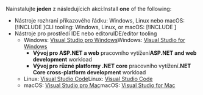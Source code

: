 <span data-ttu-id="5ff4a-101">Nainstalujte **jeden** z následujících akcí:</span><span class="sxs-lookup"><span data-stu-id="5ff4a-101">Install **one** of the following:</span></span>

* <span data-ttu-id="5ff4a-102">Nástroje rozhraní příkazového řádku: Windows, Linux nebo macOS: [!INCLUDE [](~/includes/net-core-sdk-download-link.md)]</span><span class="sxs-lookup"><span data-stu-id="5ff4a-102">CLI tooling: Windows, Linux, or macOS: [!INCLUDE [](~/includes/net-core-sdk-download-link.md)]</span></span>
* <span data-ttu-id="5ff4a-103">Nástroje pro prostředí IDE nebo editoru</span><span class="sxs-lookup"><span data-stu-id="5ff4a-103">IDE/editor tooling</span></span>
  * <span data-ttu-id="5ff4a-104">Windows: [Visual Studio pro Windows](https://www.microsoft.com/net/download/windows)</span><span class="sxs-lookup"><span data-stu-id="5ff4a-104">Windows: [Visual Studio for Windows](https://www.microsoft.com/net/download/windows)</span></span>
    * <span data-ttu-id="5ff4a-105">**Vývoj pro ASP.NET a web** pracovního vytížení</span><span class="sxs-lookup"><span data-stu-id="5ff4a-105">**ASP.NET and web development** workload</span></span>
    * <span data-ttu-id="5ff4a-106">**Vývoj pro různé platformy .NET core** pracovního vytížení</span><span class="sxs-lookup"><span data-stu-id="5ff4a-106">**.NET Core cross-platform development** workload</span></span>
  * <span data-ttu-id="5ff4a-107">Linux: [Visual Studio Code](https://www.microsoft.com/net/download/linux)</span><span class="sxs-lookup"><span data-stu-id="5ff4a-107">Linux: [Visual Studio Code](https://www.microsoft.com/net/download/linux)</span></span>
  * <span data-ttu-id="5ff4a-108">macOS: [Visual Studio pro Mac](https://www.microsoft.com/net/download/macos)</span><span class="sxs-lookup"><span data-stu-id="5ff4a-108">macOS: [Visual Studio for Mac](https://www.microsoft.com/net/download/macos)</span></span>
